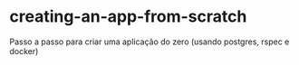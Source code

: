 # creating-an-app-from-scratch
Passo a passo para criar uma aplicação do zero (usando postgres, rspec e docker)
